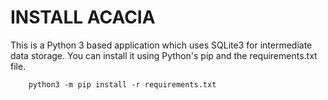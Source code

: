 INSTALL ACACIA
==============

This is a Python 3 based application which uses
SQLite3 for intermediate data storage. You can
install it using Python's pip and the
requirements.txt file.

```shell
    python3 -m pip install -r requirements.txt
```


